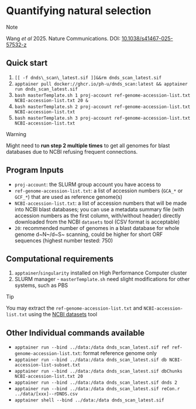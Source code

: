 # Quantifying natural selection

> [!NOTE]
> Wang _et al_ 2025. Nature Communications. DOI: [10.1038/s41467-025-57532-z](https://doi.org/10.1038/s41467-025-57532-z)

## Quick start

1. `[[ -f dnds\_scan\_latest.sif ]]&&rm dnds_scan_latest.sif`
0. `apptainer pull docker://ghcr.io/ph-u/dnds_scan:latest && apptainer run dnds_scan_latest.sif`
0. `bash masterTemplate.sh 1 proj-account ref-genome-accession-list.txt NCBI-accession-list.txt 20 &`
0. `bash masterTemplate.sh 2 proj-account ref-genome-accession-list.txt NCBI-accession-list.txt`
0. `bash masterTemplate.sh 3 proj-account ref-genome-accession-list.txt NCBI-accession-list.txt`

> [!WARNING]
> Might need to **run step 2 multiple times** to get all genomes for blast databases due to NCBI refusing frequent connections.

## Program Inputs
- `proj-account`: the SLURM group account you have access to
- `ref-genome-accession-list.txt`: a list of accession numbers (`GCA_*` or `GCF_*`) that are used as reference genome(s)
- `NCBI-accession-list.txt`: a list of accession numbers that will be made into NCBI blast databases; you can use a metadata summary file (with accession numbers as the first column, with/without header) directly downloaded from the NCBI `datasets` tool (CSV format is acceptable)
- `20`: recommended number of genomes in a blast database for whole genome d~N~/d~S~ scanning, could be higher for short ORF sequences (highest number tested: 750)

## Computational requirements

1. `apptainer`/`singularity` installed on High Performance Computer cluster
0. SLURM manager - `masterTemplate.sh` need slight modifications for other systems, such as PBS

> [!TIP]
> You may extract the `ref-genome-accession-list.txt` and `NCBI-accession-list.txt` using the [NCBI datasets](https://www.ncbi.nlm.nih.gov/datasets/docs/v2/download-and-install/) tool

## Other Individual commands available

- `apptainer run --bind ../data:/data dnds_scan_latest.sif ref ref-genome-accession-list.txt`: format reference genome only
- `apptainer run --bind ../data:/data dnds_scan_latest.sif db NCBI-accession-list-subset.txt`
- `apptainer run --bind ../data:/data dnds_scan_latest.sif dbChunks NCBI-accession-list.txt 20`
- `apptainer run --bind ../data:/data dnds_scan_latest.sif dnds 2`
- `apptainer run --bind ../data:/data dnds_scan_latest.sif reCon.r ../data/[xxx]--rDNDS.csv`
- `apptainer shell --bind ../data:/data dnds_scan_latest.sif`
